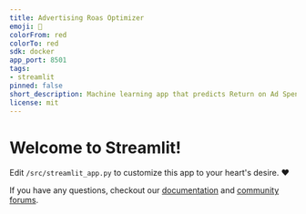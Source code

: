 ```yaml
---
title: Advertising Roas Optimizer
emoji: 🚀
colorFrom: red
colorTo: red
sdk: docker
app_port: 8501
tags:
- streamlit
pinned: false
short_description: Machine learning app that predicts Return on Ad Spend (ROAS)
license: mit
---
```


# Welcome to Streamlit!

Edit `/src/streamlit_app.py` to customize this app to your heart's desire. :heart:

If you have any questions, checkout our [documentation](https://docs.streamlit.io) and [community
forums](https://discuss.streamlit.io).
